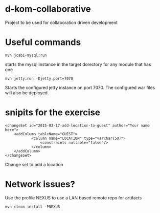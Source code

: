 # d-kom-collaborative
Project to be used for collaboration driven development


# Useful commands

```
mvn jcabi-mysql:run
```

starts the mysql instance in the target dorectory for any module that has one

```
mvn jetty:run -Djetty.port=7070
```

Starts the configured jetty instance on port 7070. The configured war files will also be deployed.


# snipits for the exercise

```
<changeSet id="2015-03-17-add-location-to-guest" author="Your name here">
    <addColumn tableName="GUEST">
            <column name="LOCATION" type="varchar(50)">
                <constraints nullable="false"/>
            </column>
    </addColumn>
</changeSet>
```

Change set to add a location


# Network issues?

Use the profile NEXUS to use a LAN based remote repo for artifacts

```
mvn clean install -PNEXUS
```